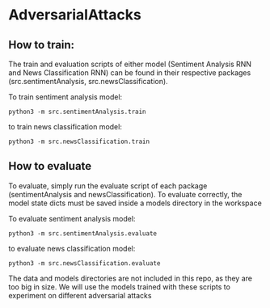 # AdversarialAttacks

## How to train:

The train and evaluation scripts of either model (Sentiment Analysis RNN and News Classification RNN) can be found in their respective packages (src.sentimentAnalysis, src.newsClassification).

To train sentiment analysis model: 
```
python3 -m src.sentimentAnalysis.train
```
to train news classification model: 
```
python3 -m src.newsClassification.train
```

## How to evaluate

To evaluate, simply run the evaluate script of each package (sentimentAnalysis and newsClassification). To evaluate correctly, the model state dicts must be saved inside a models directory in the workspace

To evaluate sentiment analysis model: 
```
python3 -m src.sentimentAnalysis.evaluate
```
to evaluate news classification model: 
```
python3 -m src.newsClassification.evaluate
```

The data and models directories are not included in this repo, as they are too big in size. We will use the models trained with these scripts to experiment on different adversarial attacks
